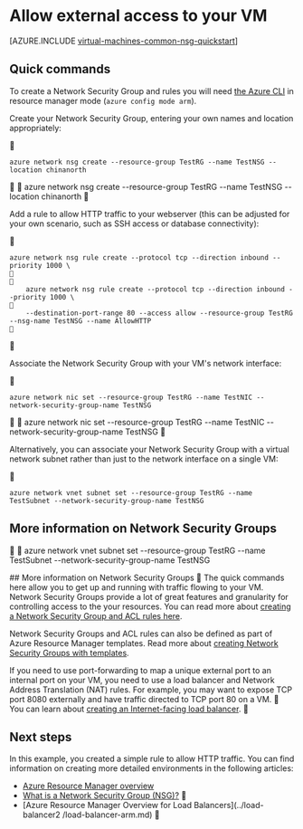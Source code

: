 <properties
   pageTitle="Allow external access to a Linux VM | Azure"
   description="Learn how to open a port / create an endpoint that allows external access to your Linux VM using the resource manager deployment model and the Azure CLI"
   services="virtual-machines-linux"
   documentationCenter=""
   authors="iainfoulds"
   manager="timlt"
   editor=""/>

<tags
	ms.service="virtual-machines-linux"
	ms.date="05/24/2016"
	wacn.date=""/>

# Allow external access to your VM
[AZURE.INCLUDE [virtual-machines-common-nsg-quickstart](../includes/virtual-machines-common-nsg-quickstart.md)]

## Quick commands
To create a Network Security Group and rules you will need [the Azure CLI](/documentation/articles/xplat-cli-install/) in resource manager mode (`azure config mode arm`).

Create your Network Security Group, entering your own names and location appropriately:


```
azure network nsg create --resource-group TestRG --name TestNSG --location chinanorth
```


	azure network nsg create --resource-group TestRG --name TestNSG --location chinanorth


Add a rule to allow HTTP traffic to your webserver (this can be adjusted for your own scenario, such as SSH access or database connectivity):


```
azure network nsg rule create --protocol tcp --direction inbound --priority 1000 \


	azure network nsg rule create --protocol tcp --direction inbound --priority 1000 \

    --destination-port-range 80 --access allow --resource-group TestRG --nsg-name TestNSG --name AllowHTTP

```


Associate the Network Security Group with your VM's network interface:


```
azure network nic set --resource-group TestRG --name TestNIC --network-security-group-name TestNSG
```


	azure network nic set --resource-group TestRG --name TestNIC --network-security-group-name TestNSG


Alternatively, you can associate your Network Security Group with a virtual network subnet rather than just to the network interface on a single VM:


```
azure network vnet subnet set --resource-group TestRG --name TestSubnet --network-security-group-name TestNSG
```

## More information on Network Security Groups


	azure network vnet subnet set --resource-group TestRG --name TestSubnet --network-security-group-name TestNSG

##<a name="more-information-on-network-security-groups"></a> More information on Network Security Groups

The quick commands here allow you to get up and running with traffic flowing to your VM. Network Security Groups provide a lot of great features and granularity for controlling access to the your resources. You can read more about [creating a Network Security Group and ACL rules here](/documentation/articles/virtual-networks-create-nsg-arm-cli/).

Network Security Groups and ACL rules can also be defined as part of Azure Resource Manager templates. Read more about [creating Network Security Groups with templates](/documentation/articles/virtual-networks-create-nsg-arm-template/).

If you need to use port-forwarding to map a unique external port to an internal port on your VM, you need to use a load balancer and Network Address Translation (NAT) rules. For example, you may want to expose TCP port 8080 externally and have traffic directed to TCP port 80 on a VM.  You can learn about [creating an Internet-facing load balancer](/documentation/articles/load-balancer-get-started-internet-arm-cli/). 

## Next steps
In this example, you created a simple rule to allow HTTP traffic. You can find information on creating more detailed environments in the following articles:

- [Azure Resource Manager overview](/documentation/articles/resource-group-overview/)
- [What is a Network Security Group (NSG)?](/documentation/articles/virtual-networks-nsg/)

- [Azure Resource Manager Overview for Load Balancers](../load-balancer2    /load-balancer-arm.md)

